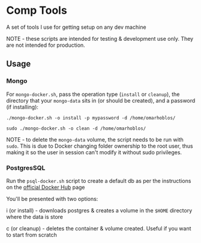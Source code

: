 # Comp Tools

A set of tools I use for getting setup on any dev machine

NOTE - these scripts are intended for testing & development use only. They are not intended for production.

## Usage

### Mongo

For `mongo-docker.sh`, pass the operation type (`install` or `cleanup`), the directory that your `mongo-data` sits in (or should be created), and a password (if installing):

`./mongo-docker.sh -o install -p mypassword -d /home/omarhoblos/`

`sudo ./mongo-docker.sh -o clean -d /home/omarhoblos/`

NOTE - to delete the `mongo-data` volume, the script needs to be run with `sudo`. This is due to Docker changing folder ownership to the root user, thus making it so the user in session can't modify it without sudo privileges.

### PostgresSQL

Run the `psql-docker.sh` script to create a default db as per the instructions on the [official Docker Hub](https://hub.docker.com/_/postgres) page

You'll be presented with two options:

i (or install) - downloads postgres & creates a volume in the `$HOME` directory where the data is store

c (or cleanup) - deletes the container & volume created. Useful if you want to start from scratch
